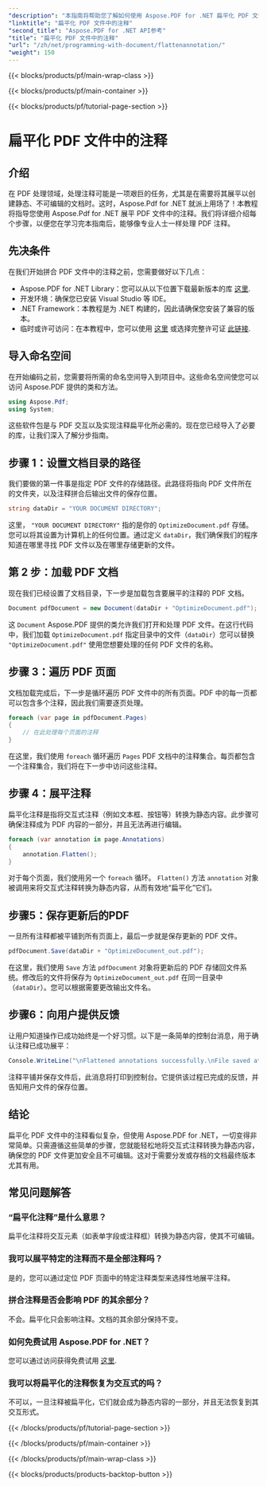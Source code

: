 ```yaml
---
"description": "本指南将帮助您了解如何使用 Aspose.PDF for .NET 扁平化 PDF 文件中的注释。我们的详细教程将简化您的 PDF 管理流程。"
"linktitle": "扁平化 PDF 文件中的注释"
"second_title": "Aspose.PDF for .NET API参考"
"title": "扁平化 PDF 文件中的注释"
"url": "/zh/net/programming-with-document/flattenannotation/"
"weight": 150
---
```


{{< blocks/products/pf/main-wrap-class >}}

{{< blocks/products/pf/main-container >}}

{{< blocks/products/pf/tutorial-page-section >}}

# 扁平化 PDF 文件中的注释

## 介绍

在 PDF 处理领域，处理注释可能是一项艰巨的任务，尤其是在需要将其展平以创建静态、不可编辑的文档时。这时，Aspose.Pdf for .NET 就派上用场了！本教程将指导您使用 Aspose.Pdf for .NET 展平 PDF 文件中的注释。我们将详细介绍每个步骤，以便您在学习完本指南后，能够像专业人士一样处理 PDF 注释。

## 先决条件

在我们开始拼合 PDF 文件中的注释之前，您需要做好以下几点：

- Aspose.PDF for .NET Library：您可以从以下位置下载最新版本的库 [这里](https://releases。aspose.com/pdf/net/).
- 开发环境：确保您已安装 Visual Studio 等 IDE。
- .NET Framework：本教程是为 .NET 构建的，因此请确保您安装了兼容的版本。
- 临时或许可访问：在本教程中，您可以使用 [这里](https://purchase.aspose.com/temporary-license/) 或选择完整许可证 [此链接](https://purchase。aspose.com/buy).

## 导入命名空间

在开始编码之前，您需要将所需的命名空间导入到项目中。这些命名空间使您可以访问 Aspose.PDF 提供的类和方法。

```csharp
using Aspose.Pdf;
using System;
```

这些软件包是与 PDF 交互以及实现注释扁平化所必需的。现在您已经导入了必要的库，让我们深入了解分步指南。

## 步骤 1：设置文档目录的路径

我们要做的第一件事是指定 PDF 文件的存储路径。此路径将指向 PDF 文件所在的文件夹，以及注释拼合后输出文件的保存位置。

```csharp
string dataDir = "YOUR DOCUMENT DIRECTORY";
```

这里， `"YOUR DOCUMENT DIRECTORY"` 指的是你的 `OptimizeDocument.pdf` 存储。您可以将其设置为计算机上的任何位置。通过定义 `dataDir`，我们确保我们的程序知道在哪里寻找 PDF 文件以及在哪里存储更新的文件。 

## 第 2 步：加载 PDF 文档

现在我们已经设置了文档目录，下一步是加载包含要展平的注释的 PDF 文档。

```csharp
Document pdfDocument = new Document(dataDir + "OptimizeDocument.pdf");
```

这 `Document` Aspose.PDF 提供的类允许我们打开和处理 PDF 文件。在这行代码中，我们加载 `OptimizeDocument.pdf` 指定目录中的文件（`dataDir`）您可以替换 `"OptimizeDocument.pdf"` 使用您想要处理的任何 PDF 文件的名称。

## 步骤 3：遍历 PDF 页面

文档加载完成后，下一步是循环遍历 PDF 文件中的所有页面。PDF 中的每一页都可以包含多个注释，因此我们需要逐页处理。

```csharp
foreach (var page in pdfDocument.Pages)
{
    // 在此处理每个页面的注释
}
```

在这里，我们使用 `foreach` 循环遍历 `Pages` PDF 文档中的注释集合。每页都包含一个注释集合，我们将在下一步中访问这些注释。

## 步骤 4：展平注释

扁平化注释是指将交互式注释（例如文本框、按钮等）转换为静态内容。此步骤可确保注释成为 PDF 内容的一部分，并且无法再进行编辑。

```csharp
foreach (var annotation in page.Annotations)
{
    annotation.Flatten();
}
```

对于每个页面，我们使用另一个 `foreach` 循环。 `Flatten()` 方法 `annotation` 对象被调用来将交互式注释转换为静态内容，从而有效地“扁平化”它们。

## 步骤5：保存更新后的PDF

一旦所有注释都被平铺到所有页面上，最后一步就是保存更新的 PDF 文件。

```csharp
pdfDocument.Save(dataDir + "OptimizeDocument_out.pdf");
```

在这里，我们使用 `Save` 方法 `pdfDocument` 对象将更新后的 PDF 存储回文件系统。修改后的文件将保存为 `OptimizeDocument_out.pdf` 在同一目录中（`dataDir`）。您可以根据需要更改输出文件名。

## 步骤6：向用户提供反馈

让用户知道操作已成功始终是一个好习惯。以下是一条简单的控制台消息，用于确认注释已成功展平：

```csharp
Console.WriteLine("\nFlattened annotations successfully.\nFile saved at " + dataDir);
```

注释平铺并保存文件后，此消息将打印到控制台。它提供该过程已完成的反馈，并告知用户文件的保存位置。

## 结论

扁平化 PDF 文件中的注释看似复杂，但使用 Aspose.PDF for .NET，一切变得非常简单。只需遵循这些简单的步骤，您就能轻松地将交互式注释转换为静态内容，确保您的 PDF 文件更加安全且不可编辑。这对于需要分发或存档的文档最终版本尤其有用。

## 常见问题解答

### “扁平化注释”是什么意思？
扁平化注释将交互元素（如表单字段或注释框）转换为静态内容，使其不可编辑。

### 我可以展平特定的注释而不是全部注释吗？
是的，您可以通过定位 PDF 页面中的特定注释类型来选择性地展平注释。

### 拼合注释是否会影响 PDF 的其余部分？
不会。扁平化只会影响注释。文档的其余部分保持不变。

### 如何免费试用 Aspose.PDF for .NET？
您可以通过访问获得免费试用 [这里](https://releases。aspose.com/).

### 我可以将扁平化的注释恢复为交互式的吗？
不可以，一旦注释被扁平化，它们就会成为静态内容的一部分，并且无法恢复到其交互形式。

{{< /blocks/products/pf/tutorial-page-section >}}

{{< /blocks/products/pf/main-container >}}

{{< /blocks/products/pf/main-wrap-class >}}

{{< blocks/products/products-backtop-button >}}